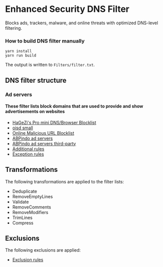 # Enhanced Security DNS Filter

Blocks ads, trackers, malware, and online threats with optimized DNS-level filtering.

### How to build DNS filter manually

```
yarn install
yarn run build
```

The output is written to `Filters/filter.txt`.

## DNS filter structure

### Ad servers

#### These filter lists block domains that are used to provide and show advertisements on websites

* [HaGeZi's Pro mini DNS/Browser Blocklist](https://raw.githubusercontent.com/hagezi/dns-blocklists/main/adblock/pro.mini.txt)
* [oisd small](https://small.oisd.nl)
* [Online Malicious URL Blocklist](https://malware-filter.gitlab.io/malware-filter/urlhaus-filter-agh-online.txt)
* [ABPindo ad servers](https://raw.githubusercontent.com/ABPindo/indonesianadblockrules/master/src/advert/adservers.txt)
* [ABPindo ad servers third-party](https://raw.githubusercontent.com/ABPindo/indonesianadblockrules/master/src/advert/thirdparty.txt)
* [Additional rules](https://github.com/AdguardTeam/AdGuardSDNSFilter/raw/refs/heads/master/Filters/rules.txt)
* [Exception rules](https://github.com/AdguardTeam/AdGuardSDNSFilter/raw/refs/heads/master/Filters/exceptions.txt)

## Transformations

The following transformations are applied to the filter lists:

* Deduplicate
* RemoveEmptyLines
* Validate
* RemoveComments
* RemoveModifiers
* TrimLines
* Compress

## Exclusions

The following exclusions are applied:

* [Exclusion rules](https://github.com/AdguardTeam/AdGuardSDNSFilter/raw/refs/heads/master/Filters/exclusions.txt)
